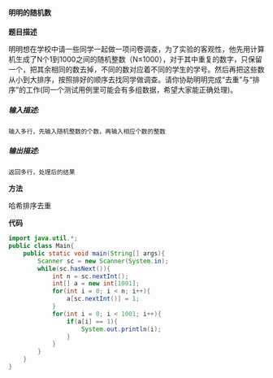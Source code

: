 #### 明明的随机数

**题目描述**

明明想在学校中请一些同学一起做一项问卷调查，为了实验的客观性，他先用计算机生成了N个1到1000之间的随机整数（N≤1000），对于其中重复的数字，只保留一个，把其余相同的数去掉，不同的数对应着不同的学生的学号。然后再把这些数从小到大排序，按照排好的顺序去找同学做调查。请你协助明明完成“去重”与“排序”的工作(同一个测试用例里可能会有多组数据，希望大家能正确处理)。

##### **输入描述:**

```
输入多行，先输入随机整数的个数，再输入相应个数的整数
```

##### **输出描述:**

```
返回多行，处理后的结果
```

**方法**

哈希排序去重

**代码**

```java
import java.util.*;
public class Main{
    public static void main(String[] args){
        Scanner sc = new Scanner(System.in);
        while(sc.hasNext()){
            int n = sc.nextInt();
            int[] a = new int[1001];
            for(int i = 0; i < n; i++){
                a[sc.nextInt()] = 1;
            }
            for(int i = 0; i < 1001; i++){
                if(a[i] == 1){
                    System.out.println(i);
                }
            }
        }
    }
}
```


